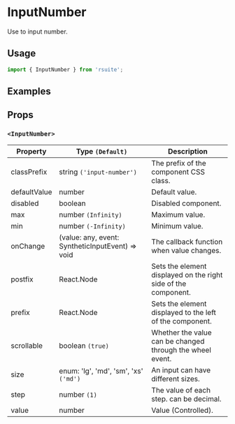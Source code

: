 # InputNumber

Use to input number.

## Usage

```js
import { InputNumber } from 'rsuite';
```

## Examples

<!--{demo}-->

## Props

### `<InputNumber>`

| Property     | Type `(Default)`                                                   | Description                                                    |
| ------------ | ------------------------------------------------------------------ | -------------------------------------------------------------- |
| classPrefix  | string `('input-number')`                                          | The prefix of the component CSS class.                        |
| defaultValue | number                                                             | Default value.                                                 |
| disabled     | boolean                                                            | Disabled component.                                           |
| max          | number `(Infinity)`                                                | Maximum value.                                                 |
| min          | number `(-Infinity)`                                               | Minimum value.                                                 |
| onChange     | (value: any, event: SyntheticInputEvent<HTMLInputElement>) => void | The callback function when value changes.                      |
| postfix      | React.Node                                                         | Sets the element displayed on the right side of the component. |
| prefix       | React.Node                                                         | Sets the element displayed to the left of the component.       |
| scrollable   | boolean `(true)`                                                   | Whether the value can be changed through the wheel event.      |
| size         | enum: 'lg', 'md', 'sm', 'xs' `('md')`                              | An input can have different sizes.                             |
| step         | number `(1)`                                                       | The value of each step. can be decimal.                        |
| value        | number                                                             | Value (Controlled).                                         |
